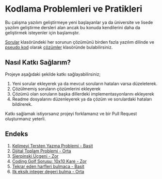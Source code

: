 Kodlama Problemleri ve Pratikleri
====
Bu çalışma yazılım geliştirmeye yeni başlayanlar ya da üniversite ve lisede yazılım geliştirme dersleri alan ancak bu konuda kendilerini daha da geliştirmek isteyenler için başlamıştır.

[Sorular](./sorular) klasöründeki her sorunun çözümünü  birden fazla yazılım dilinde ve [pseudo kod](https://eksisozluk.com/entry/2732439) olarak [çözümler](./cozumler) klasöründe bulabilirsiniz.

## Nasıl Katkı Sağlarım?
Projeye aşağıdaki şekilde katkı sağlayabilirsiniz;

1. Yeni sorular ekleyerek ya da mevcut soruların hataları varsa düzeleterek.
2. Çözülmemiş soruların çözümlerini ekleyerek
3. Çözümü olan soruların başka dillerdeki implementasyonlarını ekleyerek
4. Readme dosyalarını düzenleyerek ya da çözüm ve sorulardaki hataları bildirerek.

Katkı sağlamak istiyorsanız projeyi forklamanız ve bir Pull Request oluşturmanız yeterli.

## Endeks
1. [Kelimeyi Tersten Yazma Problemi - Basit](./sorular/kelimeyi-tersten-yazma-problemi.md)
2. [Dijital Toplam Problemi - Orta](./sorular/dijital-toplam-problemi.md)
3. [Sierpinski Üçgeni - Zor](./sorular/sierpinski-ucgeni.md)
4. [Coding Golf Sorusu: 10x10 Kare - Zor](./sorular/10x10-kare-golf-sorusu.md)
5. [Tekrar eden harfleri bulmaca - Basit](./sorular/tekrar-eden-harfleri-bulmaca.md)
6. [Ilk eksik integer degeri bulma - Orta](.sorular/ilk-eksik-integer-degeri-bulma.md)